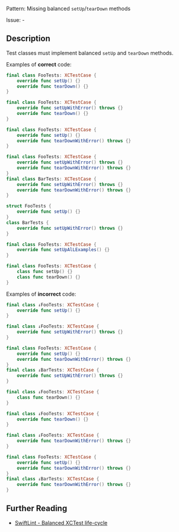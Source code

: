 Pattern: Missing balanced `setUp`/`tearDown` methods

Issue: -

## Description

Test classes must implement balanced `setUp` and `tearDown` methods.

Examples of **correct** code:

```swift
final class FooTests: XCTestCase {
    override func setUp() {}
    override func tearDown() {}
}

final class FooTests: XCTestCase {
    override func setUpWithError() throws {}
    override func tearDown() {}
}

final class FooTests: XCTestCase {
    override func setUp() {}
    override func tearDownWithError() throws {}
}

final class FooTests: XCTestCase {
    override func setUpWithError() throws {}
    override func tearDownWithError() throws {}
}
final class BarTests: XCTestCase {
    override func setUpWithError() throws {}
    override func tearDownWithError() throws {}
}

struct FooTests {
    override func setUp() {}
}
class BarTests {
    override func setUpWithError() throws {}
}

final class FooTests: XCTestCase {
    override func setUpAlLExamples() {}
}

final class FooTests: XCTestCase {
    class func setUp() {}
    class func tearDown() {}
}

```

Examples of **incorrect** code:

```swift
final class ↓FooTests: XCTestCase {
    override func setUp() {}
}

final class ↓FooTests: XCTestCase {
    override func setUpWithError() throws {}
}

final class FooTests: XCTestCase {
    override func setUp() {}
    override func tearDownWithError() throws {}
}
final class ↓BarTests: XCTestCase {
    override func setUpWithError() throws {}
}

final class ↓FooTests: XCTestCase {
    class func tearDown() {}
}

final class ↓FooTests: XCTestCase {
    override func tearDown() {}
}

final class ↓FooTests: XCTestCase {
    override func tearDownWithError() throws {}
}

final class FooTests: XCTestCase {
    override func setUp() {}
    override func tearDownWithError() throws {}
}
final class ↓BarTests: XCTestCase {
    override func tearDownWithError() throws {}
}

```

## Further Reading

* [SwiftLint - Balanced XCTest life-cycle](https://realm.github.io/SwiftLint/balanced_xctest_lifecycle.html)